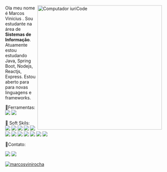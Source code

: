 #

<img src="https://raw.githubusercontent.com/MicaelliMedeiros/micaellimedeiros/master/image/computer-illustration.png" min-width="400px" max-width="400px" width="400px" align="right" alt="Computador iuriCode">

<p align="left"> 
  Ola meu nome é Marcos Vinicius . Sou estudante na área de <strong>Sistemas de Informação</strong>.<br>
  Atuamente estou estudando Java, Spring Boot, Nodejs, Reactjs, Express. Estou aberto para 
    para novas linguagens e frameworks.
</p>

<p>🧰Ferramentas:<br>
<img src="https://img.shields.io/badge/Visual&nbsp;Studio&nbsp;Code-007ACC?&style=for-the-badge&logo=visual-studio-code&logoColor=white">

<img src="https://img.shields.io/badge/Intellij&nbsp;IDEA-000000?&style=for-the-badge&logo=intellij-IDEA&logoColor=white">
</p>

<p align="left">
  🦄 Soft Skils: <br><img src="https://img.shields.io/badge/HTML-239120?style=for-the-badge&logo=html5&logoColor=white">

<img src="https://img.shields.io/badge/CSS-239120?&style=for-the-badge&logo=css3&logoColor=white">

<img src="https://img.shields.io/badge/JavaScript-F7DF1E?style=for-the-badge&logo=javascript&logoColor=black">

<img src="https://img.shields.io/badge/Node.js-43853D?style=for-the-badge&logo=node.js&logoColor=white">

<img src="https://img.shields.io/badge/Java-ED8B00?style=for-the-badge&logo=java&logoColor=white">

<img src="https://img.shields.io/badge/React-20232A?style=for-the-badge&logo=react&logoColor=61DAFB">

<img src="https://img.shields.io/badge/Spring-6DB33F?style=for-the-badge&logo=spring&logoColor=white">

<img src="https://img.shields.io/badge/MongoDB-4EA94B?style=for-the-badge&logo=mongodb&logoColor=white">

<img src="https://img.shields.io/badge/MySQL-00000F?style=for-the-badge&logo=mysql&logoColor=white">

<img src="https://img.shields.io/badge/Express.js-404D59?style=for-the-badge&logo=express&logoColor=white">

<img src="https://img.shields.io/badge/Docker-2496ED?style=for-the-badge&logo=docker&logoColor=white">

<img src="https://img.shields.io/badge/Jenkins-D24939?style=for-the-badge&logo=jenkins&logoColor=white">

</p>

<p align="left">
<p>📱Contato:</p>
  <a href="mailto:marcosvinicius.udia1256@gmail.com"><img src="https://img.shields.io/badge/Gmail-D14836?style=for-the-badge&logo=gmail&logoColor=white"></a>
  <a href="https://www.linkedin.com/in/marcosudia1256/"><img src="https://img.shields.io/badge/LinkedIn-0077B5?style=for-the-badge&logo=linkedin&logoColor=white"></a>
 
  
 
</p>

[![marcosvinirocha](https://github-readme-stats.vercel.app/api/top-langs/?username=marcosvinirocha&hide=html&layout=compact&theme=dark)](https://github.com/marcosvinirocha/)
